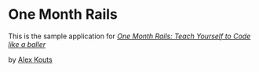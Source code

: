 # One Month Rails

This is the sample application for
[*One Month Rails: Teach Yourself to Code like a baller*](www.google.com)

by [Alex Kouts](www.twitter.com/akouts)